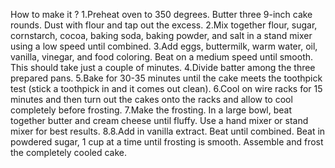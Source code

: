 How to make it ?
1.Preheat oven to 350 degrees. Butter three 9-inch cake rounds. Dust with flour and tap out the excess.
2.Mix together flour, sugar, cornstarch, cocoa, baking soda, baking powder, and salt in a stand mixer using a low speed until combined.
3.Add eggs, buttermilk, warm water, oil, vanilla, vinegar, and food coloring. Beat on a medium speed until smooth. This should take just a couple of minutes.
4.Divide batter among the three prepared pans.
5.Bake for 30-35 minutes until the cake meets the toothpick test (stick a toothpick in and it comes out clean).
6.Cool on wire racks for 15 minutes and then turn out the cakes onto the racks and allow to cool completely before frosting.
7.Make the frosting. In a large bowl, beat together butter and cream cheese until fluffy. Use a hand mixer or stand mixer for best results. 8.8.Add in vanilla extract. Beat until combined. Beat in powdered sugar, 1 cup at a time until frosting is smooth.
Assemble and frost the completely cooled cake.